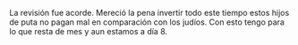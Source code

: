 La revisión fue acorde. Mereció la pena invertir todo este tiempo estos hijos de puta no pagan mal en comparación con los judíos. Con esto tengo para lo que resta de mes y aun estamos a día 8.